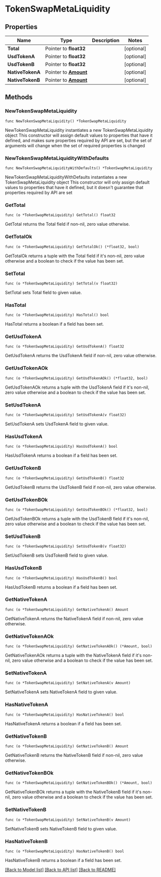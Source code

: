 # TokenSwapMetaLiquidity

## Properties

Name | Type | Description | Notes
------------ | ------------- | ------------- | -------------
**Total** | Pointer to **float32** |  | [optional] 
**UsdTokenA** | Pointer to **float32** |  | [optional] 
**UsdTokenB** | Pointer to **float32** |  | [optional] 
**NativeTokenA** | Pointer to [**Amount**](Amount.md) |  | [optional] 
**NativeTokenB** | Pointer to [**Amount**](Amount.md) |  | [optional] 

## Methods

### NewTokenSwapMetaLiquidity

`func NewTokenSwapMetaLiquidity() *TokenSwapMetaLiquidity`

NewTokenSwapMetaLiquidity instantiates a new TokenSwapMetaLiquidity object
This constructor will assign default values to properties that have it defined,
and makes sure properties required by API are set, but the set of arguments
will change when the set of required properties is changed

### NewTokenSwapMetaLiquidityWithDefaults

`func NewTokenSwapMetaLiquidityWithDefaults() *TokenSwapMetaLiquidity`

NewTokenSwapMetaLiquidityWithDefaults instantiates a new TokenSwapMetaLiquidity object
This constructor will only assign default values to properties that have it defined,
but it doesn't guarantee that properties required by API are set

### GetTotal

`func (o *TokenSwapMetaLiquidity) GetTotal() float32`

GetTotal returns the Total field if non-nil, zero value otherwise.

### GetTotalOk

`func (o *TokenSwapMetaLiquidity) GetTotalOk() (*float32, bool)`

GetTotalOk returns a tuple with the Total field if it's non-nil, zero value otherwise
and a boolean to check if the value has been set.

### SetTotal

`func (o *TokenSwapMetaLiquidity) SetTotal(v float32)`

SetTotal sets Total field to given value.

### HasTotal

`func (o *TokenSwapMetaLiquidity) HasTotal() bool`

HasTotal returns a boolean if a field has been set.

### GetUsdTokenA

`func (o *TokenSwapMetaLiquidity) GetUsdTokenA() float32`

GetUsdTokenA returns the UsdTokenA field if non-nil, zero value otherwise.

### GetUsdTokenAOk

`func (o *TokenSwapMetaLiquidity) GetUsdTokenAOk() (*float32, bool)`

GetUsdTokenAOk returns a tuple with the UsdTokenA field if it's non-nil, zero value otherwise
and a boolean to check if the value has been set.

### SetUsdTokenA

`func (o *TokenSwapMetaLiquidity) SetUsdTokenA(v float32)`

SetUsdTokenA sets UsdTokenA field to given value.

### HasUsdTokenA

`func (o *TokenSwapMetaLiquidity) HasUsdTokenA() bool`

HasUsdTokenA returns a boolean if a field has been set.

### GetUsdTokenB

`func (o *TokenSwapMetaLiquidity) GetUsdTokenB() float32`

GetUsdTokenB returns the UsdTokenB field if non-nil, zero value otherwise.

### GetUsdTokenBOk

`func (o *TokenSwapMetaLiquidity) GetUsdTokenBOk() (*float32, bool)`

GetUsdTokenBOk returns a tuple with the UsdTokenB field if it's non-nil, zero value otherwise
and a boolean to check if the value has been set.

### SetUsdTokenB

`func (o *TokenSwapMetaLiquidity) SetUsdTokenB(v float32)`

SetUsdTokenB sets UsdTokenB field to given value.

### HasUsdTokenB

`func (o *TokenSwapMetaLiquidity) HasUsdTokenB() bool`

HasUsdTokenB returns a boolean if a field has been set.

### GetNativeTokenA

`func (o *TokenSwapMetaLiquidity) GetNativeTokenA() Amount`

GetNativeTokenA returns the NativeTokenA field if non-nil, zero value otherwise.

### GetNativeTokenAOk

`func (o *TokenSwapMetaLiquidity) GetNativeTokenAOk() (*Amount, bool)`

GetNativeTokenAOk returns a tuple with the NativeTokenA field if it's non-nil, zero value otherwise
and a boolean to check if the value has been set.

### SetNativeTokenA

`func (o *TokenSwapMetaLiquidity) SetNativeTokenA(v Amount)`

SetNativeTokenA sets NativeTokenA field to given value.

### HasNativeTokenA

`func (o *TokenSwapMetaLiquidity) HasNativeTokenA() bool`

HasNativeTokenA returns a boolean if a field has been set.

### GetNativeTokenB

`func (o *TokenSwapMetaLiquidity) GetNativeTokenB() Amount`

GetNativeTokenB returns the NativeTokenB field if non-nil, zero value otherwise.

### GetNativeTokenBOk

`func (o *TokenSwapMetaLiquidity) GetNativeTokenBOk() (*Amount, bool)`

GetNativeTokenBOk returns a tuple with the NativeTokenB field if it's non-nil, zero value otherwise
and a boolean to check if the value has been set.

### SetNativeTokenB

`func (o *TokenSwapMetaLiquidity) SetNativeTokenB(v Amount)`

SetNativeTokenB sets NativeTokenB field to given value.

### HasNativeTokenB

`func (o *TokenSwapMetaLiquidity) HasNativeTokenB() bool`

HasNativeTokenB returns a boolean if a field has been set.


[[Back to Model list]](../README.md#documentation-for-models) [[Back to API list]](../README.md#documentation-for-api-endpoints) [[Back to README]](../README.md)


